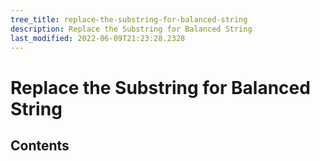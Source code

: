 ```yaml
---
tree_title: replace-the-substring-for-balanced-string
description: Replace the Substring for Balanced String
last_modified: 2022-06-09T21:23:28.2328
---
```


# Replace the Substring for Balanced String

## Contents
